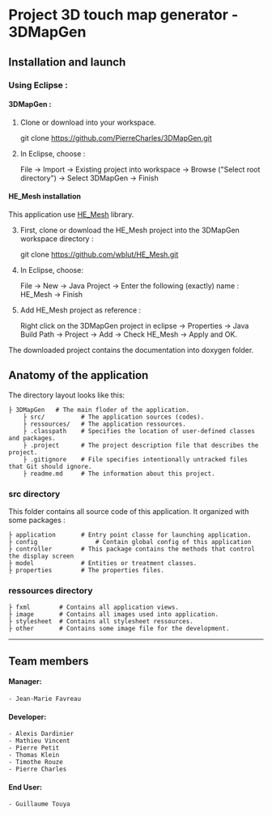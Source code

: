 # Project 3D touch map generator - 3DMapGen

## Installation and launch

### Using Eclipse :

#### 3DMapGen :

 1) Clone or download into your workspace. 

      git clone https://github.com/PierreCharles/3DMapGen.git

 2) In Eclipse, choose : 
 
      File -> Import -> Existing project into workspace -> Browse ("Select root directory") -> Select 3DMapGen -> Finish

#### HE_Mesh installation

 This application use [HE_Mesh](https://github.com/wblut/HE_Mesh) library.

 3) First, clone or download the HE_Mesh project into the 3DMapGen workspace directory : 
 
      git clone https://github.com/wblut/HE_Mesh.git

 4) In Eclipse, choose: 
     
      File -> New -> Java Project -> Enter the following (exactly) name : HE_Mesh -> Finish
 
 5) Add HE_Mesh project as reference : 
 
      Right click on the 3DMapGen project in eclipse -> Properties -> Java Build Path -> Project -> Add -> Check HE_Mesh -> Apply and OK.
 
 The downloaded project contains the documentation into doxygen folder.
	
## Anatomy of the application

The directory layout looks like this:

    ├ 3DMapGen   # The main floder of the application.
        ├ src/          # The application sources (codes). 
        ├ ressources/   # The application ressources.
        ├ .classpath    # Specifies the location of user-defined classes and packages.
        ├ .project      # The project description file that describes the project.
        ├ .gitignore    # File specifies intentionally untracked files that Git should ignore. 
        ├ readme.md     # The information about this project.

### src directory
This folder contains all source code of this application. It organized with some packages :
	
    ├ application    	# Entry point classe for launching application. 
    ├ config				# Contain global config of this application
    ├ controller    	# This package contains the methods that control the display screen
    ├ model          	# Entities or treatment classes.
    ├ properties     	# The properties files.

### ressources directory
	
    ├ fxml        # Contains all application views.
    ├ image       # Contains all images used into application.
    ├ stylesheet  # Contains all stylesheet ressources.
    ├ other       # Contains some image file for the development.

---------------
## Team members

#### Manager: 
	- Jean-Marie Favreau

#### Developer: 
	- Alexis Dardinier
	- Mathieu Vincent
	- Pierre Petit
	- Thomas Klein
	- Timothe Rouze
	- Pierre Charles

#### End User: 
	- Guillaume Touya


